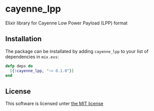 # cayenne_lpp

Elixir library for Cayenne Low Power Payload (LPP) format

## Installation

The package can be installated by adding `cayenne_lpp` to your list of
dependencies in `mix.exs`:

```elixir
defp deps do
  [{:cayenne_lpp, "~> 0.1.0"}]
end
```

## License

This software is licensed unter [the MIT license](LICENSE.md)
